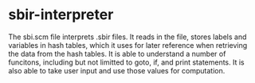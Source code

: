 # sbir-interpreter
The sbi.scm file interprets .sbir files. It reads in the file, stores labels and variables in hash tables, which it uses for later reference when retrieving the data from the hash tables. It is able to understand a number of funcitons, including but not limitted to goto, if, and print statements. It is also able to take user input and use those values for computation.
